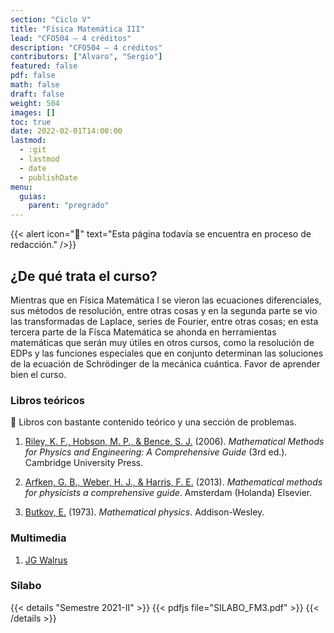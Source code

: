 ```yaml
---
section: "Ciclo V"
title: "Física Matemática III"
lead: "CFO504 — 4 créditos"
description: "CFO504 — 4 créditos"
contributors: ["Alvaro", "Sergio"]
featured: false
pdf: false
math: false
draft: false
weight: 504
images: []
toc: true
date: 2022-02-01T14:00:00
lastmod:
  - :git
  - lastmod
  - date
  - publishDate
menu:
  guias:
    parent: "pregrado"
---
```


{{< alert icon="🔔" text="Esta página todavía se encuentra en proceso de redacción." />}}

## ¿De qué trata el curso?

Mientras que en Física Matemática I se vieron las ecuaciones diferenciales, sus métodos de resolución, entre otras cosas y en la segunda parte se vio las transformadas de Laplace, series de Fourier, entre otras cosas; en esta tercera parte de la Físca Matemática se ahonda en herramientas matemáticas que serán muy útiles en otros cursos, como la resolución de EDPs y las funciones especiales que en conjunto determinan las soluciones de la ecuación de Schrödinger de la mecánica cuántica. Favor de aprender bien el curso.

### Libros teóricos

🔸 Libros con bastante contenido teórico y una sección de problemas.

1. [Riley, K. F., Hobson, M. P., & Bence, S. J.](https://drive.google.com/file/d/1HQNttx19dTLOdeoRoGpca7c9nFsA2xbD/view?usp=sharing) (2006). *Mathematical Methods for Physics and Engineering: A Comprehensive Guide* (3rd ed.). Cambridge University Press.

2. [Arfken, G. B., Weber, H. J., & Harris, F. E.](https://drive.google.com/file/d/1r75mbP2igqV4Ruk3D3e3-lvh4mQqwVns/view?usp=sharing) (2013). *Mathematical methods for physicists a comprehensive guide*. Amsterdam (Holanda) Elsevier.

3. [Butkov, E.](https://drive.google.com/file/d/10_3wi7Zc2NuF_57YlUrCnSf49HMFLS5e/view?usp=sharing) (1973). *Mathematical physics*. Addison-Wesley.

### Multimedia

1.  [JG Walrus](https://www.youtube.com/playlist?list=PLCQC2nnvRCg3_iB9sedj2FikmQdRlZx_N)

### Sílabo

{{< details "Semestre 2021-II" >}}
{{< pdfjs file="SILABO_FM3.pdf" >}}
{{< /details >}}
